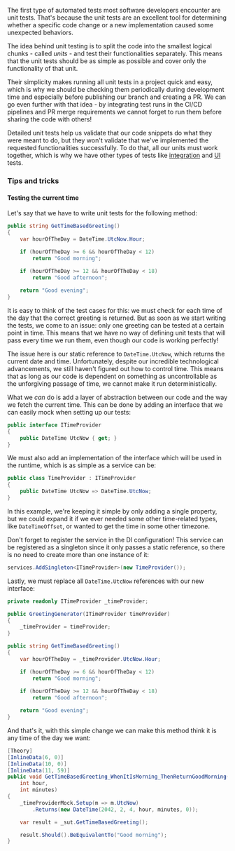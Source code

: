 The first type of automated tests most software developers encounter are unit tests. That's because the unit tests are an excellent tool for determining whether a specific code change or a new implementation caused some unexpected behaviors.

The idea behind unit testing is to split the code into the smallest logical chunks - called _units_ - and test their functionalities separately. This means that the unit tests should be as simple as possible and cover only the functionality of that unit.

Their simplicity makes running all unit tests in a project quick and easy, which is why we should be checking them periodically during development time and especially before publishing our branch and creating a PR. We can go even further with that idea - by integrating test runs in the CI/CD pipelines and PR merge requirements we cannot forget to run them before sharing the code with others!

Detailed unit tests help us validate that our code snippets do what they were meant to do, but they won't validate that we've implemented the requested functionalities successfully. To do that, all our units must work together, which is why we have other types of tests like [integration](integration-tests) and [UI](ui-tests) tests.

### Tips and tricks

#### Testing the current time

Let's say that we have to write unit tests for the following method:

``` c#
public string GetTimeBasedGreeting() 
{
    var hourOfTheDay = DateTime.UtcNow.Hour;

    if (hourOfTheDay >= 6 && hourOfTheDay < 12)
        return "Good morning";
    
    if (hourOfTheDay >= 12 && hourOfTheDay < 18)
        return "Good afternoon";

    return "Good evening";
}
```

It is easy to think of the test cases for this: we must check for each time of the day that the correct greeting is returned. But as soon as we start writing the tests, we come to an issue: only one greeting can be tested at a certain point in time. This means that we have no way of defining unit tests that will pass every time we run them, even though our code is working perfectly!

The issue here is our static reference to `DateTime.UtcNow`, which returns the current date and time. Unfortunately, despite our incredible technological advancements, we still haven't figured out how to control time. This means that as long as our code is dependent on something as uncontrollable as the unforgiving passage of time, we cannot make it run deterministically.

What we _can_ do is add a layer of abstraction between our code and the way we fetch the current time. This can be done by adding an interface that we can easily mock when setting up our tests:

``` c#
public interface ITimeProvider
{
    public DateTime UtcNow { get; }
}
```

We must also add an implementation of the interface which will be used in the runtime, which is as simple as a service can be:

``` c#
public class TimeProvider : ITimeProvider
{
    public DateTime UtcNow => DateTime.UtcNow;
}
```

In this example, we're keeping it simple by only adding a single property, but we could expand it if we ever needed some other time-related types, like `DateTimeOffset`, or wanted to get the time in some other timezone.

Don't forget to register the service in the DI configuration! This service can be registered as a singleton since it only passes a static reference, so there is no need to create more than one instance of it:

``` c#
services.AddSingleton<ITimeProvider>(new TimeProvider());
```

Lastly, we must replace all `DateTime.UtcNow` references with our new interface:

``` c#
private readonly ITimeProvider _timeProvider;

public GreetingGenerator(ITimeProvider timeProvider)
{
    _timeProvider = timeProvider;
}

public string GetTimeBasedGreeting() 
{
    var hourOfTheDay = _timeProvider.UtcNow.Hour;

    if (hourOfTheDay >= 6 && hourOfTheDay < 12)
        return "Good morning";
    
    if (hourOfTheDay >= 12 && hourOfTheDay < 18)
        return "Good afternoon";

    return "Good evening";
}
```

And that's it, with this simple change we can make this method think it is any time of the day we want:

``` c#
[Theory]
[InlineData(6, 0)]
[InlineData(10, 0)]
[InlineData(11, 59)]
public void GetTimeBasedGreeting_WhenItIsMorning_ThenReturnGoodMorning(
    int hour, 
    int minutes)
{
    _timeProviderMock.Setup(m => m.UtcNow)
        .Returns(new DateTime(2042, 2, 4, hour, minutes, 0));

    var result = _sut.GetTimeBasedGreeting();

    result.Should().BeEquivalentTo("Good morning");
}
```